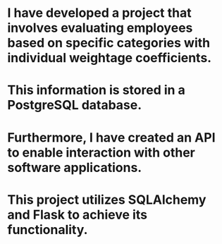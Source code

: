 # I have developed a project that involves evaluating employees based on specific categories with individual weightage coefficients.

# This information is stored in a PostgreSQL database.

# Furthermore, I have created an API to enable interaction with other software applications. 

# This project utilizes SQLAlchemy and Flask to achieve its functionality.
